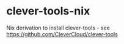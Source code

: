 # clever-tools-nix
Nix derivation to install clever-tools - see https://github.com/CleverCloud/clever-tools
